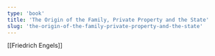 ```yaml
---
type: 'book'
title: 'The Origin of the Family, Private Property and the State'
slug: 'the-origin-of-the-family-private-property-and-the-state'
---
```


[[Friedrich Engels]]